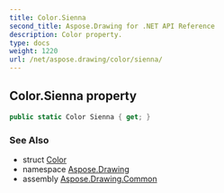 ```yaml
---
title: Color.Sienna
second_title: Aspose.Drawing for .NET API Reference
description: Color property. 
type: docs
weight: 1220
url: /net/aspose.drawing/color/sienna/
---
```

## Color.Sienna property

```csharp
public static Color Sienna { get; }
```

### See Also

* struct [Color](../)
* namespace [Aspose.Drawing](../../color/)
* assembly [Aspose.Drawing.Common](../../../)


